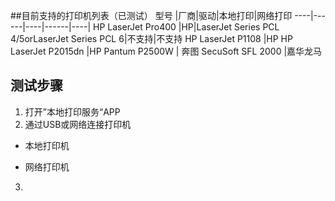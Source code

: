 ##目前支持的打印机列表（已测试）
型号 |厂商|驱动|本地打印|网络打印
----|------|----|------|----|
HP LaserJet Pro400 |HP|LaserJet Series PCL 4/5orLaserJet Series PCL 6|不支持|不支持
HP LaserJet P1108 |HP
HP LaserJet P2015dn |HP
Pantum P2500W |	奔图
SecuSoft SFL 2000 |嘉华龙马



## 测试步骤
1. 打开”本地打印服务“APP
2. 通过USB或网络连接打印机
 - 本地打印机
  
 - 网络打印机
 
3.  




